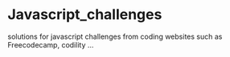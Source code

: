 # Javascript_challenges

solutions for javascript challenges from coding websites such as Freecodecamp, codility ...
